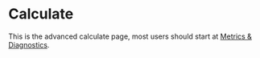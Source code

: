 # Calculate

This is the advanced calculate page, most users should start at [Metrics & Diagnostics](#/diagnostics).